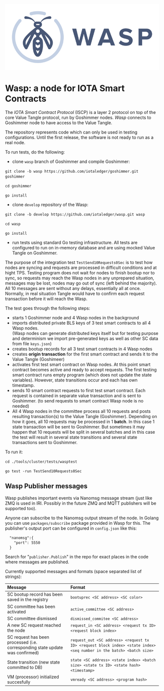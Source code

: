![Wasp logo](WASP_logo_dark.png)
# Wasp: a node for IOTA Smart Contracts


The _IOTA Smart Contract Protocol_ (ISCP) is a layer 2 protocol on top of the core Value Tangle
protocol, run by Goshimmer nodes. _Wasp_ connects to Goshimmer node to have access to the Value Tangle.   

The repository represents code which can only be used in testing configurations.
Until the first release, the software is not ready to run as a real node.
 
To run tests, do the following:

- clone `wasp` branch of Goshimmer and compile Goshimmer:

`git clone -b wasp https://github.com/iotaledger/goshimmer.git goshimmer`

`cd goshimmer`    

`go install`    
    
- clone `develop` repository of the Wasp:
    
`git clone -b develop https://github.com/iotaledger/wasp.git wasp`

`cd wasp`

`go install`

- run tests using standard Go testing infrastructure. 
All tests are configured to run on in-memory database and are using mocked Value Tangle on Goshimmer.

The purpose of the integration test `TestSend10Requests0Sec` is to test how nodes are syncing 
and requests are processed in difficult conditions and at hight TPS. 
Testing program does not wait for nodes to finish bootup nor to sync, so requests may reach the Wasp nodes
in any unprepared situation, messages may be lost, nodes may go out of sync (left behind the majority).
All 10 messages are sent without any delays, essentially all at once. 
Normally, in real situation Tangle would have to confirm each 
request transaction before it will reach the Wasp.

The test goes through the following steps:

- starts 1 Goshimmer node and 4 Wasp nodes in the background
- imports distributed private BLS keys of 3 test smart contracts to all 4 Wasp nodes.  
(Wasp nodes can generate distributed keys itself but for testing purpose and determinism 
we import pre-generated keys as well as other SC data from file `keys.json`)
- creates bootup records for all 3 test smart contracts in 4 Wasp nodes
- creates **origin transaction** for the first smart contract and sends it to the Value Tangle (Goshimeer)
- activates first test smart contract on Wasp nodes. At this point smart contract becomes active and ready to 
accept requests. The first testing smart contract runs empty program (which does not update the state variables). 
However, state transitions occur and each has own timestamp.
- sends 10 smart contract requests to first test smart contract. 
Each request is contained in separate value transaction and is sent to Goshimmer. 
(to send requests to smart contract Wasp node is no needed)
- All 4 Wasp nodes in the committee process all 10 requests and posts resulting transaction(s)
to the Value Tangle (Goshimmer). Depending on how it goes, all 10 requests may be processed in 1 **batch**. 
In this case 1 state transaction will be sent to Goshimmer. 
But sometimes it may happen that 10 requests will be split in several batches and in this case 
the test will result in several state transitions and several state transactions sent to Goshimmer. 
 
To run it:  

`cd ./tools/cluster/tests/wasptest`

`go test -run TestSend10Requests0Sec` 

## Wasp Publisher messages

Wasp publishes important events via Nanomsg message stream (just like ZMQ is used in IRI. Possibly  in the future ZMQ and MQTT publishers will be supported too).

Anyone can subscribe to the Nanomsg output stream of the node. In Golang you can use `packages/subscribe` package provided in Wasp for this.
The publisher's output port can be configured in ```config.json``` like this:
```
  "nanomsg":{
    "port": 5550
  } 
```

Search for  "```publisher.Publish```" in the repo for exact places in the code where messages are published. 

Currently supported messages and formats (space separated list of strings):

|Message|Format|
|:--- |:--- |
|SC bootup record has been saved in the registry | ```bootuprec <SC address> <SC color>``` |
|SC committee has been activated|```active_committee <SC address>```|
|SC committee dismissed|```dismissed_commitee <SC address>```|
|A new SC request reached the node|```request_in <SC address> <request tx ID> <request block index>```|
|SC request has been processed (i.e. corresponding state update was confirmed)|```request_out <SC address> <request tx ID> <request block index> <state index> <seq number in the batch> <batch size>```|
|State transition (new state committed to DB)| ```state <SC address> <state index> <batch size> <state tx ID> <state hash> <timestamp>```|
|VM (processor) initialized succesfully|```vmready <SC address> <program hash>```|

